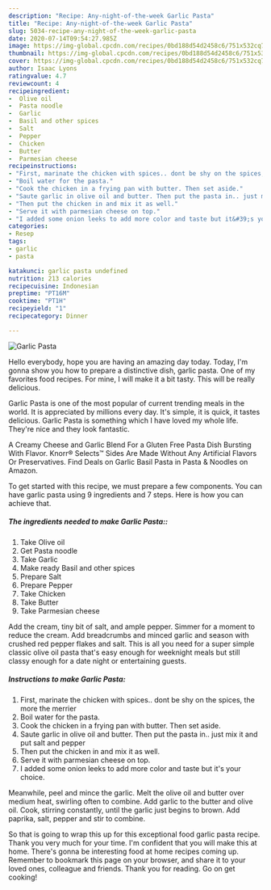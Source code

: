 ```yaml
---
description: "Recipe: Any-night-of-the-week Garlic Pasta"
title: "Recipe: Any-night-of-the-week Garlic Pasta"
slug: 5034-recipe-any-night-of-the-week-garlic-pasta
date: 2020-07-14T09:54:27.985Z
image: https://img-global.cpcdn.com/recipes/0bd188d54d2458c6/751x532cq70/garlic-pasta-recipe-main-photo.jpg
thumbnail: https://img-global.cpcdn.com/recipes/0bd188d54d2458c6/751x532cq70/garlic-pasta-recipe-main-photo.jpg
cover: https://img-global.cpcdn.com/recipes/0bd188d54d2458c6/751x532cq70/garlic-pasta-recipe-main-photo.jpg
author: Isaac Lyons
ratingvalue: 4.7
reviewcount: 4
recipeingredient:
-  Olive oil
-  Pasta noodle
-  Garlic
-  Basil and other spices
-  Salt
-  Pepper
-  Chicken
-  Butter
-  Parmesian cheese
recipeinstructions:
- "First, marinate the chicken with spices.. dont be shy on the spices, the more the merrier"
- "Boil water for the pasta."
- "Cook the chicken in a frying pan with butter. Then set aside."
- "Saute garlic in olive oil and butter. Then put the pasta in.. just mix it and put salt and pepper"
- "Then put the chicken in and mix it as well."
- "Serve it with parmesian cheese on top."
- "I added some onion leeks to add more color and taste but it&#39;s your choice."
categories:
- Resep
tags:
- garlic
- pasta

katakunci: garlic pasta undefined
nutrition: 213 calories
recipecuisine: Indonesian
preptime: "PT16M"
cooktime: "PT1H"
recipeyield: "1"
recipecategory: Dinner

---
```



![Garlic Pasta](https://img-global.cpcdn.com/recipes/0bd188d54d2458c6/751x532cq70/garlic-pasta-recipe-main-photo.jpg)

Hello everybody, hope you are having an amazing day today. Today, I'm gonna show you how to prepare a distinctive dish, garlic pasta. One of my favorites food recipes. For mine, I will make it a bit tasty. This will be really delicious.

Garlic Pasta is one of the most popular of current trending meals in the world. It is appreciated by millions every day. It's simple, it is quick, it tastes delicious. Garlic Pasta is something which I have loved my whole life. They're nice and they look fantastic.

A Creamy Cheese and Garlic Blend For a Gluten Free Pasta Dish Bursting With Flavor. Knorr® Selects™ Sides Are Made Without Any Artificial Flavors Or Preservatives. Find Deals on Garlic Basil Pasta in Pasta &amp; Noodles on Amazon.


To get started with this recipe, we must prepare a few components. You can have garlic pasta using 9 ingredients and 7 steps. Here is how you can achieve that.

##### The ingredients needed to make Garlic Pasta::

1. Take  Olive oil
1. Get  Pasta noodle
1. Take  Garlic
1. Make ready  Basil and other spices
1. Prepare  Salt
1. Prepare  Pepper
1. Take  Chicken
1. Take  Butter
1. Take  Parmesian cheese


Add the cream, tiny bit of salt, and ample pepper. Simmer for a moment to reduce the cream. Add breadcrumbs and minced garlic and season with crushed red pepper flakes and salt. This is all you need for a super simple classic olive oil pasta that&#39;s easy enough for weeknight meals but still classy enough for a date night or entertaining guests. 

##### Instructions to make Garlic Pasta:

1. First, marinate the chicken with spices.. dont be shy on the spices, the more the merrier
1. Boil water for the pasta.
1. Cook the chicken in a frying pan with butter. Then set aside.
1. Saute garlic in olive oil and butter. Then put the pasta in.. just mix it and put salt and pepper
1. Then put the chicken in and mix it as well.
1. Serve it with parmesian cheese on top.
1. I added some onion leeks to add more color and taste but it&#39;s your choice.


Meanwhile, peel and mince the garlic. Melt the olive oil and butter over medium heat, swirling often to combine. Add garlic to the butter and olive oil. Cook, stirring constantly, until the garlic just begins to brown. Add paprika, salt, pepper and stir to combine. 

So that is going to wrap this up for this exceptional food garlic pasta recipe. Thank you very much for your time. I'm confident that you will make this at home. There's gonna be interesting food at home recipes coming up. Remember to bookmark this page on your browser, and share it to your loved ones, colleague and friends. Thank you for reading. Go on get cooking!
